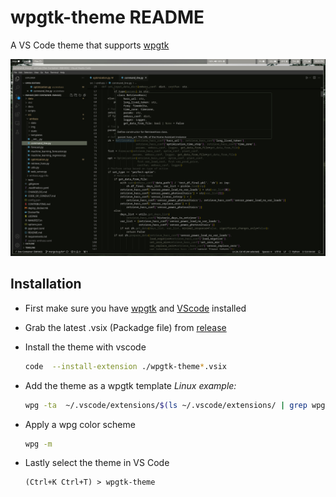 # wpgtk-theme README
A VS Code theme that supports [wpgtk](https://github.com/deviantfero/wpgtk)
  
  
![screenshot](/img/screenshot.jpg)
  
## Installation 
- First make sure you have [wpgtk](https://github.com/deviantfero/wpgtk) and [VScode](https://code.visualstudio.com/) installed

- Grab the latest .vsix (Packadge file) from [release](https://github.com/GeoDerp/vscode-wpgtk-theme/releases) 

- Install the theme with vscode
  ```bash
  code  --install-extension ./wpgtk-theme*.vsix
  ```
  
- Add the theme as a wpgtk template
  _Linux example:_
  ```bash
  wpg -ta  ~/.vscode/extensions/$(ls ~/.vscode/extensions/ | grep wpgtk-theme)/themes/wpgtk-theme-color-theme.json
  ```
  
- Apply a wpg color scheme 
  ```bash
  wpg -m
  ```

- Lastly select the theme in VS Code  
  ```
  (Ctrl+K Ctrl+T) > wpgtk-theme
  ```
